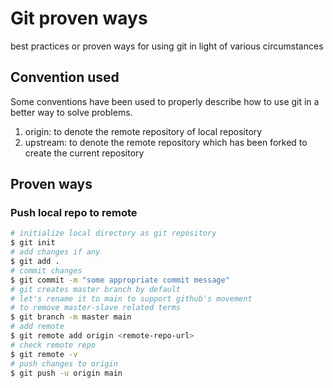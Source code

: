 # Git proven ways
best practices or proven ways for using git in light of various circumstances

## Convention used
Some conventions have been used to properly describe how to use git in a better way to solve problems.  

1. origin: to denote the remote repository of local repository
2. upstream: to denote the remote repository which has been forked to create the current repository


## Proven ways

### Push local repo to remote
```bash
# initialize local directory as git repository
$ git init
# add changes if any
$ git add .
# commit changes
$ git commit -m "some appropriate commit message"
# git creates master branch by default
# let's rename it to main to support github's movement
# to remove master-slave related terms 
$ git branch -m master main
# add remote
$ git remote add origin <remote-repo-url>
# check remote repo
$ git remote -v
# push changes to origin
$ git push -u origin main
```
